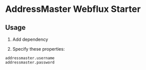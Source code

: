 # AddressMaster Webflux Starter

## Usage

1) Add dependency

2) Specify these properties:
```
addressmaster.username
addressmaster.password
```
